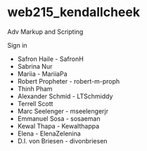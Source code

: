# web215_kendallcheek
Adv Markup and Scripting

Sign in 

<ul>
  <li>Safron Haile - SafronH</li>
  <li>Sabrina Nur</li>
  <li>Mariia - MariiaPa</li>
  <li>Robert Propheter - robert-m-proph</li>
  <li>Thinh Pham</li>
  <li>Alexander Schmid - LTSchmiddy</li>
  <li>Terrell Scott </li>
  <li>Marc Seelenger - mseelengerjr</li>
  <li>Emmanuel Sosa - sosaeman</li>
  <li>Kewal Thapa - Kewalthappa</li>
  <li>Elena - ElenaZelenina</li>
  <li>D.I. von Briesen - divonbriesen</li>
 </ul>
